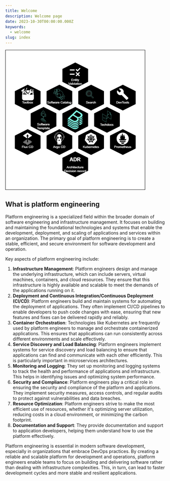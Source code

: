 ```yaml
---
title: Welcome
description: Welcome page
date: 2023-10-30T00:00:00.000Z
keywords:
  - welcome
slug: index
---
```


![Backstage Application & Plugins](./diagrams/architecture.drawio.png)

## What is platform engineering

Platform engineering is a specialized field within the broader domain of software engineering and infrastructure management. It focuses on building and maintaining the foundational technologies and systems that enable the development, deployment, and scaling of applications and services within an organization. The primary goal of platform engineering is to create a stable, efficient, and secure environment for software development and operation.

Key aspects of platform engineering include:

1. **Infrastructure Management**: Platform engineers design and manage the underlying infrastructure, which can include servers, virtual machines, containers, and cloud resources. They ensure that this infrastructure is highly available and scalable to meet the demands of the applications running on it.
2. **Deployment and Continuous Integration/Continuous Deployment (CI/CD)**: Platform engineers build and maintain systems for automating the deployment of applications. They often implement CI/CD pipelines to enable developers to push code changes with ease, ensuring that new features and fixes can be delivered rapidly and reliably.
3. **Container Orchestration**: Technologies like Kubernetes are frequently used by platform engineers to manage and orchestrate containerized applications. This ensures that applications can run consistently across different environments and scale effectively.
4. **Service Discovery and Load Balancing**: Platform engineers implement systems for service discovery and load balancing to ensure that applications can find and communicate with each other efficiently. This is particularly important in microservices architectures.
5. **Monitoring and Logging**: They set up monitoring and logging systems to track the health and performance of applications and infrastructure. This helps in identifying issues and optimizing system performance.
6. **Security and Compliance**: Platform engineers play a critical role in ensuring the security and compliance of the platform and applications. They implement security measures, access controls, and regular audits to protect against vulnerabilities and data breaches.
7. **Resource Optimization**: Platform engineers strive to make the most efficient use of resources, whether it's optimizing server utilization, reducing costs in a cloud environment, or minimizing the carbon footprint.
8. **Documentation and Support**: They provide documentation and support to application developers, helping them understand how to use the platform effectively.

Platform engineering is essential in modern software development, especially in organizations that embrace DevOps practices. By creating a reliable and scalable platform for development and operations, platform engineers enable teams to focus on building and delivering software rather than dealing with infrastructure complexities. This, in turn, can lead to faster development cycles and more stable and resilient applications.